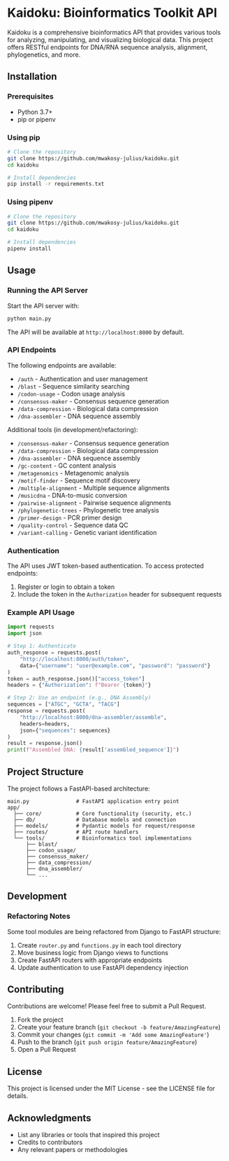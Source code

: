 # Kaidoku: Bioinformatics Toolkit API

Kaidoku is a comprehensive bioinformatics API that provides various tools for analyzing, manipulating, and visualizing biological data. This project offers RESTful endpoints for DNA/RNA sequence analysis, alignment, phylogenetics, and more.

## Installation

### Prerequisites

- Python 3.7+
- pip or pipenv

### Using pip

```bash
# Clone the repository
git clone https://github.com/mwakosy-julius/kaidoku.git
cd kaidoku

# Install dependencies
pip install -r requirements.txt
```

### Using pipenv

```bash
# Clone the repository
git clone https://github.com/mwakosy-julius/kaidoku.git
cd kaidoku

# Install dependencies
pipenv install
```

## Usage

### Running the API Server

Start the API server with:

```bash
python main.py
```

The API will be available at `http://localhost:8000` by default.

### API Endpoints

The following endpoints are available:

- `/auth` - Authentication and user management
- `/blast` - Sequence similarity searching
- `/codon-usage` - Codon usage analysis
- `/consensus-maker` - Consensus sequence generation
- `/data-compression` - Biological data compression
- `/dna-assembler` - DNA sequence assembly

Additional tools (in development/refactoring):

- `/consensus-maker` - Consensus sequence generation
- `/data-compression` - Biological data compression
- `/dna-assembler` - DNA sequence assembly
- `/gc-content` - GC content analysis
- `/metagenomics` - Metagenomic analysis
- `/motif-finder` - Sequence motif discovery
- `/multiple-alignment` - Multiple sequence alignments
- `/musicdna` - DNA-to-music conversion
- `/pairwise-alignment` - Pairwise sequence alignments
- `/phylogenetic-trees` - Phylogenetic tree analysis
- `/primer-design` - PCR primer design
- `/quality-control` - Sequence data QC
- `/variant-calling` - Genetic variant identification

### Authentication

The API uses JWT token-based authentication. To access protected endpoints:

1. Register or login to obtain a token
2. Include the token in the `Authorization` header for subsequent requests

### Example API Usage

```python
import requests
import json

# Step 1: Authenticate
auth_response = requests.post(
    "http://localhost:8000/auth/token",
    data={"username": "user@example.com", "password": "password"}
)
token = auth_response.json()["access_token"]
headers = {"Authorization": f"Bearer {token}"}

# Step 2: Use an endpoint (e.g., DNA Assembly)
sequences = ["ATGC", "GCTA", "TACG"]
response = requests.post(
    "http://localhost:8000/dna-assembler/assemble",
    headers=headers,
    json={"sequences": sequences}
)
result = response.json()
print(f"Assembled DNA: {result['assembled_sequence']}")
```

## Project Structure

The project follows a FastAPI-based architecture:

```
main.py               # FastAPI application entry point
app/
  ├── core/           # Core functionality (security, etc.)
  ├── db/             # Database models and connection
  ├── models/         # Pydantic models for request/response
  ├── routes/         # API route handlers
  └── tools/          # Bioinformatics tool implementations
      ├── blast/
      ├── codon_usage/
      ├── consensus_maker/
      ├── data_compression/
      ├── dna_assembler/
      └── ...
```

## Development

### Refactoring Notes

Some tool modules are being refactored from Django to FastAPI structure:

1. Create `router.py` and `functions.py` in each tool directory
2. Move business logic from Django views to functions
3. Create FastAPI routers with appropriate endpoints
4. Update authentication to use FastAPI dependency injection

## Contributing

Contributions are welcome! Please feel free to submit a Pull Request.

1. Fork the project
2. Create your feature branch (`git checkout -b feature/AmazingFeature`)
3. Commit your changes (`git commit -m 'Add some AmazingFeature'`)
4. Push to the branch (`git push origin feature/AmazingFeature`)
5. Open a Pull Request

## License

This project is licensed under the MIT License - see the LICENSE file for details.

## Acknowledgments

- List any libraries or tools that inspired this project
- Credits to contributors
- Any relevant papers or methodologies
